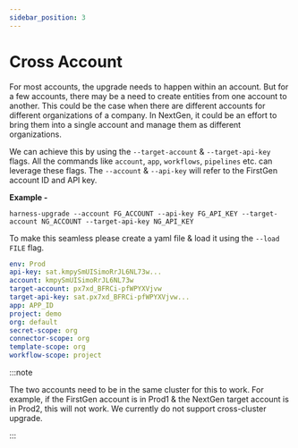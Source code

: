 ```yaml
---
sidebar_position: 3
---
```


# Cross Account

For most accounts, the upgrade needs to happen within an account. But for a few accounts, there may be a need to create entities from one account to another. This could be the case when there are different accounts for different organizations of a company. In NextGen, it could be an effort to bring them into a single account and manage them as different organizations.

We can achieve this by using the `--target-account` & `--target-api-key` flags. All the commands like `account`, `app`, `workflows`, `pipelines` etc. can leverage these flags. The `--account` & `--api-key` will refer to the FirstGen account ID and API key.

**Example -**

```shell
harness-upgrade --account FG_ACCOUNT --api-key FG_API_KEY --target-account NG_ACCOUNT --target-api-key NG_API_KEY
```

To make this seamless please create a yaml file & load it using the `--load FILE` flag.

```yaml
env: Prod
api-key: sat.kmpySmUISimoRrJL6NL73w...
account: kmpySmUISimoRrJL6NL73w
target-account: px7xd_BFRCi-pfWPYXVjvw
target-api-key: sat.px7xd_BFRCi-pfWPYXVjvw...
app: APP_ID
project: demo
org: default
secret-scope: org
connector-scope: org
template-scope: org
workflow-scope: project
```

:::note

The two accounts need to be in the same cluster for this to work. For example, if the FirstGen account is in Prod1 & the NextGen target account is in Prod2, this will not work.
We currently do not support cross-cluster upgrade.

:::